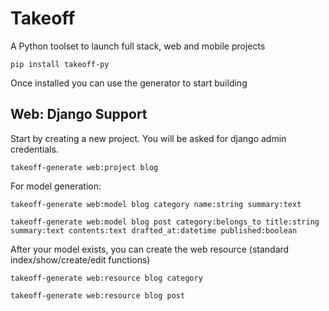 # Takeoff
A Python toolset to launch full stack, web and mobile projects

```
pip install takeoff-py
```

Once installed you can use the generator to start building

## Web: Django Support

Start by creating a new project. You will be asked for django admin credentials.

```
takeoff-generate web:project blog
```

For model generation:

```
takeoff-generate web:model blog category name:string summary:text
```

```
takeoff-generate web:model blog post category:belongs_to title:string summary:text contents:text drafted_at:datetime published:boolean 
```

After your model exists, you can create the web resource (standard index/show/create/edit functions)

```
takeoff-generate web:resource blog category
```

```
takeoff-generate web:resource blog post
```